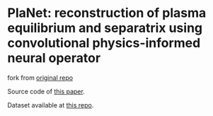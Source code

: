 # PlaNet: reconstruction of plasma equilibrium and separatrix using convolutional physics-informed neural operator

fork from [original repo](https://github.com/matteobonotto/PlaNet_Equil_reconstruction)

Source code of [this paper](https://www.sciencedirect.com/science/article/abs/pii/S0920379624000474).

Dataset available at [this repo](https://github.com/matteobonotto/ITERlike_equilibrium_dataset.git).
